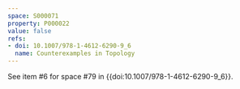 ```yaml
---
space: S000071
property: P000022
value: false
refs:
- doi: 10.1007/978-1-4612-6290-9_6
  name: Counterexamples in Topology
---
```


See item #6 for space #79 in {{doi:10.1007/978-1-4612-6290-9_6}}.

